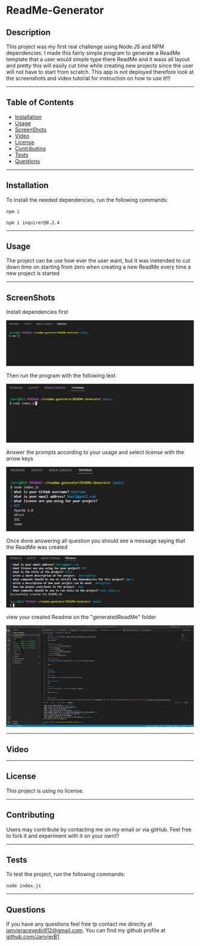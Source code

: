 # ReadMe-Generator

## Description
This project was my first real challenge using Node.JS and NPM dependencies. I made this fairly simple program to generate a ReadMe template that a user would simple type there ReadMe and it wass all layout and pretty this will easily cut time while creating new projects since the user will not have to start from scratch. This app is not deployed therefore look at the screenshots and video tutorial for instruction on how to use it!!!
___
## Table of Contents
* [Installation](#installation)
* [Usage](#usage)
* [ScreenShots](#screenshots)
* [Video](#video)
* [License](#license)
* [Contributing](#contributing)
* [Tests](#tests)
* [Questions](#questions)
___
## Installation
To install the needed dependencies, run the following commands:
```
npm i 
```
```
npm i inquirer@8.2.4
```
___
## Usage
The project can be use how ever the user want, but it was inetended to cut down time on starting from zero when creating a new ReadMe every time a new project is started
___
## ScreenShots
Install dependencies first

![](./images/Screenshot%202022-11-14%20174009.png)

Then run the program with the following text

![](./images/Screenshot%202022-11-14%20174058.png)

Answer the prompts according to your usage and select license with the arrow keys

![](./images/Screenshot%202022-11-14%20175820.png)

Once done answering all question you should see a message saying that the ReadMe was created

![](./images/Screenshot%202022-11-14%20175942.png)

view your created Readme on the "generatedReadMe" folder

![](./images/Screenshot%202022-11-14%20180102.png)

___
## Video


___
## License
This project is using no license.
___
## Contributing
Users may contribute by contacting me on my email or via gitHub. Feel free to fork it and experiment with it on your own!!!
___
## Tests
To test the project, run the following commands:
```
node index.js
```
___
## Questions
If you have any questions feel free tp contact me directly at janvieracevedo912@gmail.com. You can find my github profile at [github.com/JanvierB1](https://github.com/JanvierB1/)